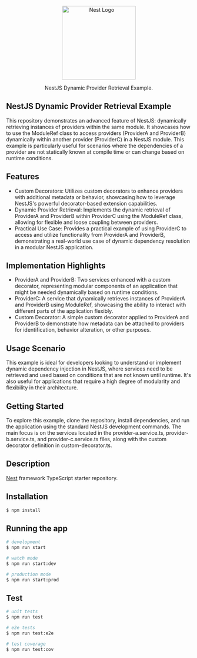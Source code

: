 <p align="center">
  <a href="http://nestjs.com/" target="blank"><img src="https://nestjs.com/img/logo-small.svg" width="200" alt="Nest Logo" /></a>
</p>

[circleci-image]: https://img.shields.io/circleci/build/github/nestjs/nest/master?token=abc123def456
[circleci-url]: https://circleci.com/gh/nestjs/nest

  <p align="center">NestJS Dynamic Provider Retrieval Example.</p>
  <!--[![Backers on Open Collective](https://opencollective.com/nest/backers/badge.svg)](https://opencollective.com/nest#backer)
  [![Sponsors on Open Collective](https://opencollective.com/nest/sponsors/badge.svg)](https://opencollective.com/nest#sponsor)-->

## NestJS Dynamic Provider Retrieval Example

This repository demonstrates an advanced feature of NestJS: dynamically retrieving instances of providers within the same module. It showcases how to use the ModuleRef class to access providers (ProviderA and ProviderB) dynamically within another provider (ProviderC) in a NestJS module. This example is particularly useful for scenarios where the dependencies of a provider are not statically known at compile time or can change based on runtime conditions.

## Features

- Custom Decorators: Utilizes custom decorators to enhance providers with additional metadata or behavior, showcasing how to leverage NestJS's powerful decorator-based extension capabilities.
- Dynamic Provider Retrieval: Implements the dynamic retrieval of ProviderA and ProviderB within ProviderC using the ModuleRef class, allowing for flexible and loose coupling between providers.
- Practical Use Case: Provides a practical example of using ProviderC to access and utilize functionality from ProviderA and ProviderB, demonstrating a real-world use case of dynamic dependency resolution in a modular NestJS application.

## Implementation Highlights

- ProviderA and ProviderB: Two services enhanced with a custom decorator, representing modular components of an application that might be needed dynamically based on runtime conditions.
- ProviderC: A service that dynamically retrieves instances of ProviderA and ProviderB using ModuleRef, showcasing the ability to interact with different parts of the application flexibly.
- Custom Decorator: A simple custom decorator applied to ProviderA and ProviderB to demonstrate how metadata can be attached to providers for identification, behavior alteration, or other purposes.

## Usage Scenario
This example is ideal for developers looking to understand or implement dynamic dependency injection in NestJS, where services need to be retrieved and used based on conditions that are not known until runtime. It's also useful for applications that require a high degree of modularity and flexibility in their architecture.

## Getting Started

To explore this example, clone the repository, install dependencies, and run the application using the standard NestJS development commands. The main focus is on the services located in the provider-a.service.ts, provider-b.service.ts, and provider-c.service.ts files, along with the custom decorator definition in custom-decorator.ts.

## Description

[Nest](https://github.com/nestjs/nest) framework TypeScript starter repository.

## Installation

```bash
$ npm install
```

## Running the app

```bash
# development
$ npm run start

# watch mode
$ npm run start:dev

# production mode
$ npm run start:prod
```

## Test

```bash
# unit tests
$ npm run test

# e2e tests
$ npm run test:e2e

# test coverage
$ npm run test:cov
```
